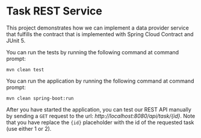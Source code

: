 # Task REST Service

This project demonstrates how we can implement a data provider service that
fulfills the contract that is implemented with Spring Cloud Contract and JUnit 5.

You can run the tests by running the following command at command prompt:

    mvn clean test

You can run the application by running the following command at command prompt:

    mvn clean spring-boot:run
    
After you have started the application, you can test our REST API manually 
by sending a `GET` request to the url: _http://localhost:8080/api/task/{id}_. 
Note that you have replace the `{id}` placeholder with the id of the requested
task (use either 1 or 2).
        